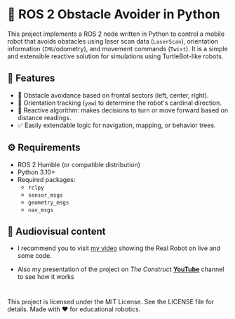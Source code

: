 # 🐢 ROS 2 Obstacle Avoider in Python

This project implements a ROS 2 node written in Python to control a mobile robot that avoids obstacles using laser scan data (`LaserScan`), orientation information (`IMU`/odometry), and movement commands (`Twist`). It is a simple and extensible reactive solution for simulations using TurtleBot-like robots.

## 🚀 Features

- 🚧 Obstacle avoidance based on frontal sectors (left, center, right).
- 🧭 Orientation tracking (`yaw`) to determine the robot's cardinal direction.
- 🔄 Reactive algorithm: makes decisions to turn or move forward based on distance readings.
- ✅ Easily extendable logic for navigation, mapping, or behavior trees.

## ⚙️ Requirements

- ROS 2 Humble (or compatible distribution)
- Python 3.10+
- Required packages:
  - `rclpy`
  - `sensor_msgs`
  - `geometry_msgs`
  - `nav_msgs`

## 🎥 Audiovisual content
* I recommend you to visit [my video](https://youtu.be/6Ff-6WbN0mU?si=IfbdimruFISSB1Te) showing the Real Robot on live and some code.

* Also my presentation of the project on *The Construct* [**YouTube**](https://www.youtube.com/live/sTN2b3UEYlE?si=bRWYzU6NnODBstbc) channel to see how it works

#
This project is licensed under the MIT License. See the LICENSE file for details.
Made with ❤️ for educational robotics.
